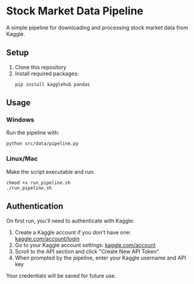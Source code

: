 # Stock Market Data Pipeline

A simple pipeline for downloading and processing stock market data from Kaggle.

## Setup

1. Clone this repository
2. Install required packages:
   ```
   pip install kagglehub pandas
   ```

## Usage

### Windows
Run the pipeline with:
```
python src/data/pipeline.py
```

### Linux/Mac
Make the script executable and run:
```
chmod +x run_pipeline.sh
./run_pipeline.sh
```

## Authentication

On first run, you'll need to authenticate with Kaggle:

1. Create a Kaggle account if you don't have one: [kaggle.com/account/login](https://www.kaggle.com/account/login)
2. Go to your Kaggle account settings: [kaggle.com/account](https://www.kaggle.com/account)
3. Scroll to the API section and click "Create New API Token"
4. When prompted by the pipeline, enter your Kaggle username and API key

Your credentials will be saved for future use.